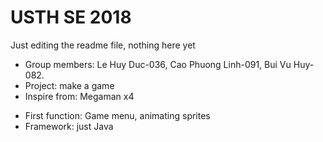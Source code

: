 # USTH SE 2018 
Just editing the readme file, nothing here yet

- Group members: Le Huy Duc-036, Cao Phuong Linh-091, Bui Vu Huy-082.
- Project: make a game
- Inspire from: Megaman x4
+ First function: Game menu, animating sprites
+ Framework: just Java
